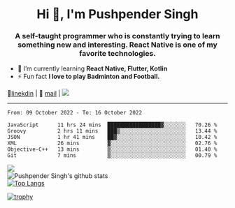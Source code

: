 <h1 align="center">Hi 👋, I'm Pushpender Singh</h1>
<h3 align="center">A self-taught programmer who is constantly trying to learn something new and interesting. React Native is one of my favorite technologies.</h3>

- 🌱 I’m currently learning **React Native, Flutter, Kotlin**
- ⚡ Fun fact **I love to play Badminton and Football.**

👔[linekdin](https://www.linkedin.com/in/pushpender-singh-240061202/) | 📧 [mail](mailto:pushpendersingh@p2devs.com) | ![](https://komarev.com/ghpvc/?username=pushpender-singh-ap&color=blue)


---

<!--START_SECTION:waka-->

```text
From: 09 October 2022 - To: 16 October 2022

JavaScript      11 hrs 24 mins  █████████████████▓░░░░░░░   70.26 %
Groovy          2 hrs 11 mins   ███▒░░░░░░░░░░░░░░░░░░░░░   13.44 %
JSON            1 hr 41 mins    ██▓░░░░░░░░░░░░░░░░░░░░░░   10.42 %
XML             26 mins         ▓░░░░░░░░░░░░░░░░░░░░░░░░   02.76 %
Objective-C++   13 mins         ▒░░░░░░░░░░░░░░░░░░░░░░░░   01.40 %
Git             7 mins          ▒░░░░░░░░░░░░░░░░░░░░░░░░   00.79 %
```

<!--END_SECTION:waka-->

<img align="left" src="https://github-readme-streak-stats.herokuapp.com/?user=pushpender-singh-ap&theme=dark" /></br>
![Pushpender Singh's github stats](https://github-readme-stats.vercel.app/api?username=pushpender-singh-ap&show_icons=true&theme=radical&count_private=true)</br>
[![Top Langs](https://github-readme-stats.vercel.app/api/top-langs/?username=pushpender-singh-ap&theme=radical)](https://github.com/pushpender-singh-ap/github-readme-stats)

[![trophy](https://github-profile-trophy.vercel.app/?username=pushpender-singh-ap&theme=radical)](https://github.com/pushpender-singh-ap/pushpender-singh-ap)
